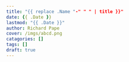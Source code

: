 ```yaml
---
title: "{{ replace .Name "-" " " | title }}"
date: {{ .Date }}
lastmod: "{{ .Date }}"
author: Richard Pape
cover: /imgs/abcd.png
catagories: []
tags: []
draft: true
---
```


